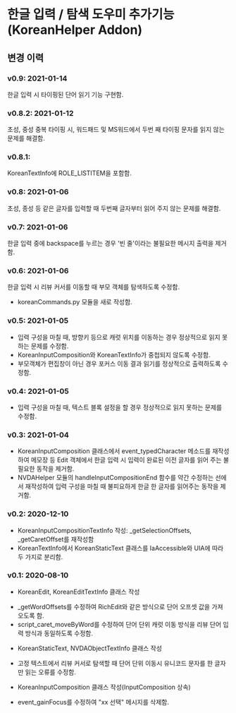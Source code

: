 # 한글 입력 / 탐색 도우미 추가기능(KoreanHelper Addon)

## 변경 이력

### v0.9: 2021-01-14
한글 입력 시 타이핑된 단어 읽기 기능 구현함.

### v0.8.2: 2021-01-12
초성, 중성 중복 타이핑 시, 워드패드 및 MS워드에서 두번 째 타이핑 문자를 읽지 않는 문제를 해결함.



### v0.8.1:
KoreanTextInfo에 ROLE_LISTITEM을 포함함.

### v0.8: 2021-01-06
초성, 종성 등 같은 글자를 입력할 때 두번째 글자부터 읽어 주지 않는 문제를 해결함.

### v0.7: 2021-01-06
한글 입력 중에 backspace를 누르는 경우 '빈 줄'이라는 불필요한 메시지 출력을 제거함.

### v0.6: 2021-01-06
한글 입력 시 리뷰 커서를 이동할 때 부모 객체를 탐색하도록 수정함.
- koreanCommands.py 모듈을 새로 작성함.


### v0.5: 2021-01-05
- 입력 구성을 마칠 때, 방향키 등으로 캐럿 위치를 이동하는 경우 정상적으로 읽지 못하는 문제를 수정함.
- KoreanInputComposition와 KoreanTextInfo가 중첩되지 않도록 수정함.
- 부모객체가 편집창이 아닌 경우 포커스 이동 결과 읽기를 정상적으로 출력하도록 수정함.


### v0.4: 2021-01-05
- 입력 구성을 마칠 때, 텍스트 블록 설정을 할 경우 정상적으로 읽지 못하는 문제를 수정함.


###  v0.3: 2021-01-04
- KoreanInputComposition 클래스에서 event_typedCharacter 메소드를 재작성하여 메모장 등 Edit 객체에서 한글 입력 시 입력이 완료된 이전 글자를 읽어 주는 불필요한 동작을 제거함.
- NVDAHelper 모듈의 handleInputCompositionEnd 함수를 약간 수정하는 선에서 재작성하여 입력 구성을 마칠 때 불피요하게 한글 한 글자를 읽어주는 동작을 제거함.


###  v0.2: 2020-12-10
- KoreanInputCompositionTextInfo 작성: _getSelectionOffsets, _getCaretOffset를 재작성함
- KoreanTextInfo에서 KoreanStaticText 클래스를 IaAccessible와 UIA에 따라 두 가지로 분리함.


### v0.1: 2020-08-10
* KoreanEdit, KoreanEditTextInfo 클래스 작성
- _getWordOffsets를 수정하여 RichEdit와 같은 방식으로 단어 오프셋 값을 가져 오도록 함.
- script_caret_moveByWord를 수정하여 단어 단위 캐럿 이동 방식을 리뷰 단어 입력 방식과 동일하도록 수정함.
* KoreanStaticText, NVDAObjectTextInfo 클래스 작성
- 고정 텍스트에서 리뷰 커서로 탐색할 때 단어 단위 이동시 유니코드 문자를 한 글자만 읽는 오류를 수정함.
* KoreanInputComposition 클래스 작성(InputComposition 상속)
- event_gainFocus를 수정하여 "xx 선택" 메시지를 삭제함.

